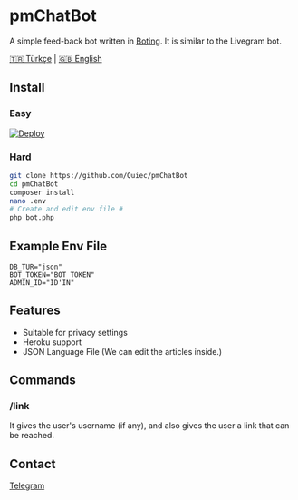 # pmChatBot
A simple feed-back bot written in [Boting](https://github.com/Quiec/Boting). It is similar to the Livegram bot.

[🇹🇷 Türkçe](https://github.com/Quiec/ImMisterVish/TelegramPMchatBot/master/README-tr.md) | [🇬🇧 English](https://github.com/ImMisterVish/TelegramPMchatBot/blob/master/README.md) 
## Install
### Easy
[![Deploy](https://www.herokucdn.com/deploy/button.svg)](https://heroku.com/deploy)

### Hard
```sh
git clone https://github.com/Quiec/pmChatBot
cd pmChatBot
composer install
nano .env
# Create and edit env file #
php bot.php
```

## Example Env File
```env
DB_TUR="json"
BOT_TOKEN="BOT TOKEN"
ADMIN_ID="ID'IN"
```

## Features
* Suitable for privacy settings
* Heroku support
* JSON Language File (We can edit the articles inside.)

## Commands
### /link
It gives the user's username (if any), and also gives the user a link that can be reached.

## Contact
[Telegram](https://t.me/Kavishka_Dilhara)
